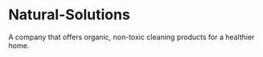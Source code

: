 # Natural-Solutions
A company that offers organic, non-toxic cleaning products for a healthier home.
